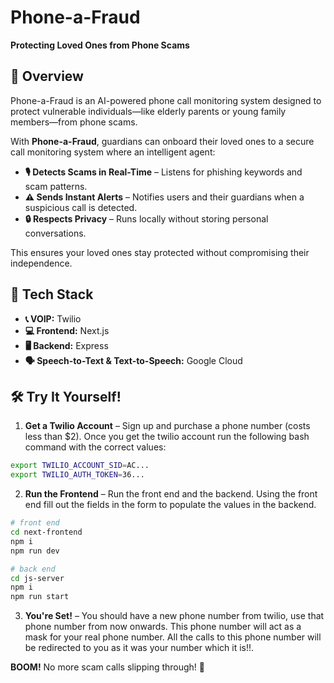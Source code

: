 # Phone-a-Fraud  
**Protecting Loved Ones from Phone Scams**  

## 📖 Overview  
Phone-a-Fraud is an AI-powered phone call monitoring system designed to protect vulnerable individuals—like elderly parents or young family members—from phone scams.  

With **Phone-a-Fraud**, guardians can onboard their loved ones to a secure call monitoring system where an intelligent agent:  
- **🎙️ Detects Scams in Real-Time** – Listens for phishing keywords and scam patterns.  
- **⚠️ Sends Instant Alerts** – Notifies users and their guardians when a suspicious call is detected.  
- **🔒 Respects Privacy** – Runs locally without storing personal conversations.  

This ensures your loved ones stay protected without compromising their independence.  


## 🚀 Tech Stack  
- **📞 VOIP:** Twilio  
- **💻 Frontend:** Next.js  
- **🖥️ Backend:** Express  
- **🗣️ Speech-to-Text & Text-to-Speech:** Google Cloud  


## 🛠️ Try It Yourself!  
1. **Get a Twilio Account** – Sign up and purchase a phone number (costs less than $2). Once you get the twilio account run the following bash command with the correct values:
```bash
export TWILIO_ACCOUNT_SID=AC...
export TWILIO_AUTH_TOKEN=36...
```
2. **Run the Frontend** – Run the front end and the backend. Using the front end fill out the fields in the form to populate the values in the backend. 
```bash
# front end
cd next-frontend
npm i
npm run dev
```
```bash
# back end
cd js-server
npm i
npm run start
```
3. **You're Set!** – You should have a new phone number from twilio, use that phone number from now onwards. This phone number will act as a mask for your real phone number. All the calls to this phone number will be redirected to you as it was your number which it is!!.

**BOOM!** No more scam calls slipping through! 🎉  
